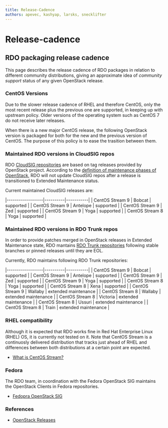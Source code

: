 ```yaml
---
title: Release-Cadence
authors: apevec, kashyap, larsks, snecklifter
---
```


# Release-cadence

## RDO packaging release cadence

This page describes the release cadence of RDO packages in relation to different community distributions, giving an approximate idea of *community support* status of any given OpenStack release.

### CentOS Versions

Due to the slower release cadence of RHEL and therefore CentOS, only the most recent release plus the previous one are supported, in keeping up with upstream policy. Older versions of the operating system such as CentOS 7 do not receive later releases.

When there is a new major CentOS release, the following OpenStack version is packaged for both for the new and the previous version of CentOS. The purpose of this policy is to ease the trasition between them.

### Maintained RDO versions in CloudSIG repos

RDO [CloudSIG repositories](https://www.rdoproject.org/what/repos/) are based on tag releases provided by OpenStack project. According to the [definition of maintenance phases of OpenStack](https://docs.openstack.org/project-team-guide/stable-branches.html#maintenance-phases), RDO will not update CloudSIG repos after a release is transitioned to Extended Maintenance status.

Current maintained CloudSIG releases are:

|------------------|----------|-----------|
| CentOS Stream 9  | Bobcat   | supported |
| CentOS Stream 9  | Antelope | supported |
| CentOS Stream 9  | Zed      | supported |
| CentOS Stream 9  | Yoga     | supported |
| CentOS Stream 8  | Yoga     | supported |

### Maintained RDO versions in RDO Trunk repos

In order to provide patches merged in OpenStack releases in Extended Maintenance state, RDO mantains [RDO Trunk repositories](https://www.rdoproject.org/what/trunk-repos/) following stable branches or pinned releases until they are EOL.

Currently, RDO maintains following RDO Trunk repositories:

|------------------|----------|-----------|
| CentOS Stream 9  | Bobcat   | supported |
| CentOS Stream 9  | Antelope | supported |
| CentOS Stream 9  | Zed      | supported |
| CentOS Stream 9  | Yoga     | supported |
| CentOS Stream 8  | Yoga     | supported |
| CentOS Stream 8  | Xena     | supported |
| CentOS Stream 9  | Wallaby     | extended maintenance |
| CentOS Stream 8  | Wallaby     | extended maintenance |
| CentOS Stream 8  | Victoria     | extended maintenance |
| CentOS Stream 8  | Ussuri     | extended maintenance |
| CentOS Stream 8  | Train     | extended maintenance |


### RHEL compatibility

Although it is expected that RDO works fine in Red Hat Enterprise Linux (RHEL) OS, it is currently not tested on it. Note that CentOS Stream is a continuosly delivered distribution that tracks just ahead of RHEL and differences between both distributions at a certain point are expected.

* [What is CentOS Stream?](https://www.redhat.com/en/topics/linux/what-is-centos-stream)

### Fedora

The RDO team, in coordination with the Fedora OpenStack SIG maintains the OpenStack Clients in Fedora repositories.

* [Fedopra OpenStack SIG](https://fedoraproject.org/wiki/SIGs/OpenStack)

### References

*   [OpenStack Releases](http://releases.openstack.org/)

